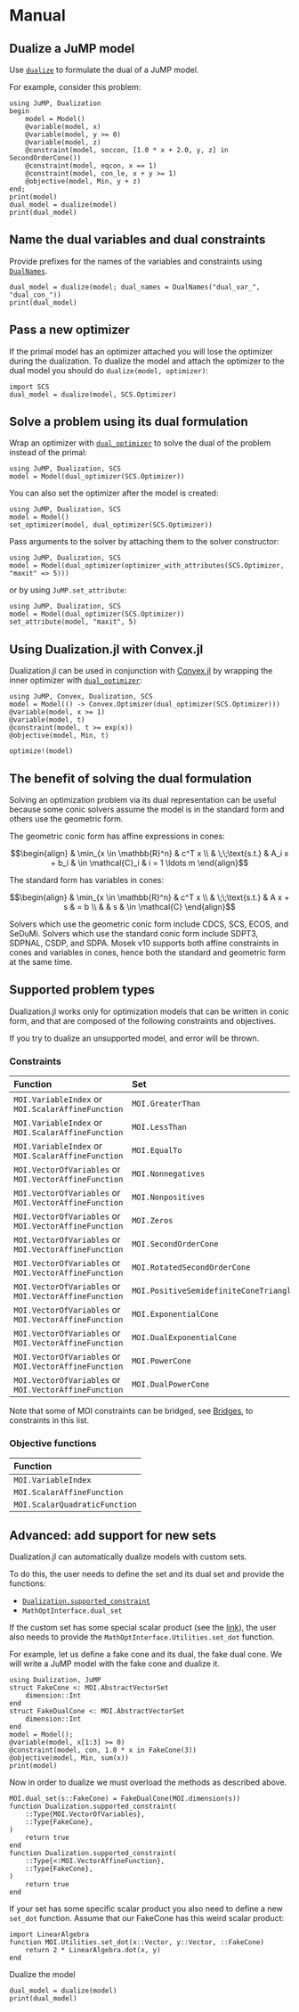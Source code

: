 # Manual

## Dualize a JuMP model

Use [`dualize`](@ref) to formulate the dual of a JuMP model.

For example, consider this problem:

```@repl dualize_model
using JuMP, Dualization
begin
    model = Model()
    @variable(model, x)
    @variable(model, y >= 0)
    @variable(model, z)
    @constraint(model, soccon, [1.0 * x + 2.0, y, z] in SecondOrderCone())
    @constraint(model, eqcon, x == 1)
    @constraint(model, con_le, x + y >= 1)
    @objective(model, Min, y + z)
end;
print(model)
dual_model = dualize(model)
print(dual_model)
```

## Name the dual variables and dual constraints

Provide prefixes for the names of the variables and constraints using
[`DualNames`](@ref).

```@repl dualize_model
dual_model = dualize(model; dual_names = DualNames("dual_var_", "dual_con_"))
print(dual_model)
```

## Pass a new optimizer

If the primal model has an optimizer attached you will lose the optimizer during
the dualization. To dualize the model and attach the optimizer to the dual model
you should do `dualize(model, optimizer)`:

```@repl dualize_model
import SCS
dual_model = dualize(model, SCS.Optimizer)
```

## Solve a problem using its dual formulation

Wrap an optimizer with [`dual_optimizer`](@ref) to solve the dual of the problem
instead of the primal:
```@repl
using JuMP, Dualization, SCS
model = Model(dual_optimizer(SCS.Optimizer))
```
You can also set the optimizer after the model is created:
```@repl
using JuMP, Dualization, SCS
model = Model()
set_optimizer(model, dual_optimizer(SCS.Optimizer))
```

Pass arguments to the solver by attaching them to the solver constructor:
```@repl
using JuMP, Dualization, SCS
model = Model(dual_optimizer(optimizer_with_attributes(SCS.Optimizer, "maxit" => 5)))
```
or by using `JuMP.set_attribute`:
```@repl
using JuMP, Dualization, SCS
model = Model(dual_optimizer(SCS.Optimizer))
set_attribute(model, "maxit", 5)
```

## Using Dualization.jl with Convex.jl

Dualization.jl can be used in conjunction with [Convex.jl](https://github.com/jump-dev/Convex.jl) by wrapping the inner optimizer with [`dual_optimizer`](@ref):

```@repl
using JuMP, Convex, Dualization, SCS
model = Model(() -> Convex.Optimizer(dual_optimizer(SCS.Optimizer)))
@variable(model, x >= 1)
@variable(model, t)
@constraint(model, t >= exp(x))
@objective(model, Min, t)

optimize!(model)
```

## The benefit of solving the dual formulation

Solving an optimization problem via its dual representation can be useful
because some conic solvers assume the model is in the standard form and others
use the geometric form.

The geometric conic form has affine expressions in cones:

```math
\begin{align}
& \min_{x \in \mathbb{R}^n} & c^T x
\\
& \;\;\text{s.t.} & A_i x + b_i & \in \mathcal{C}_i & i = 1 \ldots m
\end{align}
```

The standard form has variables in cones:

```math
\begin{align}
& \min_{x \in \mathbb{R}^n} & c^T x
\\
& \;\;\text{s.t.} & A x + s & = b
\\
& & s & \in \mathcal{C}
\end{align}
```

Solvers which use the geometric conic form include CDCS, SCS, ECOS, and SeDuMi.
Solvers which use the standard conic form include SDPT3, SDPNAL, CSDP, and SDPA.
Mosek v10 supports both affine constraints in cones and variables in cones,
hence both the standard and geometric form at the same time.

## Supported problem types

Dualization.jl works only for optimization models that can be written in conic
form, and that are composed of the following constraints and objectives.

If you try to dualize an unsupported model, and error will be thrown.

### Constraints

| Function                   | Set                                    |
|:-------------------------- |:-------------------------------------- |
| `MOI.VariableIndex` or `MOI.ScalarAffineFunction` | `MOI.GreaterThan` |
| `MOI.VariableIndex` or `MOI.ScalarAffineFunction` | `MOI.LessThan`    |
| `MOI.VariableIndex` or `MOI.ScalarAffineFunction` | `MOI.EqualTo`     |
| `MOI.VectorOfVariables` or `MOI.VectorAffineFunction` | `MOI.Nonnegatives`                     |
| `MOI.VectorOfVariables` or `MOI.VectorAffineFunction` | `MOI.Nonpositives`                     |
| `MOI.VectorOfVariables` or `MOI.VectorAffineFunction` | `MOI.Zeros`                            |
| `MOI.VectorOfVariables` or `MOI.VectorAffineFunction` | `MOI.SecondOrderCone`                  |
| `MOI.VectorOfVariables` or `MOI.VectorAffineFunction` | `MOI.RotatedSecondOrderCone`           |
| `MOI.VectorOfVariables` or `MOI.VectorAffineFunction` | `MOI.PositiveSemidefiniteConeTriangle` |
| `MOI.VectorOfVariables` or `MOI.VectorAffineFunction` | `MOI.ExponentialCone`                  |
| `MOI.VectorOfVariables` or `MOI.VectorAffineFunction` | `MOI.DualExponentialCone`              |
| `MOI.VectorOfVariables` or `MOI.VectorAffineFunction` | `MOI.PowerCone`                        |
| `MOI.VectorOfVariables` or `MOI.VectorAffineFunction` | `MOI.DualPowerCone`                    |

Note that some of MOI constraints can be bridged, see [Bridges](http://jump.dev/MathOptInterface.jl/stable/apireference/#Bridges-1), to constraints in this list.

### Objective functions

| Function                      |
|:----------------------------- |
| `MOI.VariableIndex`           |
| `MOI.ScalarAffineFunction`    |
| `MOI.ScalarQuadraticFunction` |

## Advanced: add support for new sets

Dualization.jl can automatically dualize models with custom sets.

To do this, the user needs to define the set and its dual set and provide the
functions:

* [`Dualization.supported_constraint`](@ref)
* `MathOptInterface.dual_set`

If the custom set has some special scalar product (see the [link](https://jump.dev/MathOptInterface.jl/stable/apireference/#MathOptInterface.AbstractSymmetricMatrixSetTriangle)),
the user also needs to provide the `MathOptInterface.Utilities.set_dot` function.

For example, let us define a fake cone and its dual, the fake dual cone. We will
write a JuMP model with the fake cone and dualize it.

```@repl repl_example_new_set
using Dualization, JuMP
struct FakeCone <: MOI.AbstractVectorSet
    dimension::Int
end
struct FakeDualCone <: MOI.AbstractVectorSet
    dimension::Int
end
model = Model();
@variable(model, x[1:3] >= 0)
@constraint(model, con, 1.0 * x in FakeCone(3))
@objective(model, Min, sum(x))
print(model)
```

Now in order to dualize we must overload the methods as described above.

```@repl repl_example_new_set
MOI.dual_set(s::FakeCone) = FakeDualCone(MOI.dimension(s))
function Dualization.supported_constraint(
    ::Type{MOI.VectorOfVariables},
    ::Type{FakeCone},
)
    return true
end
function Dualization.supported_constraint(
    ::Type{<:MOI.VectorAffineFunction},
    ::Type{FakeCone},
)
    return true
end
```

If your set has some specific scalar product you also need to define a new
`set_dot` function. Assume that our FakeCone has this weird scalar product:
```@repl repl_example_new_set
import LinearAlgebra
function MOI.Utilities.set_dot(x::Vector, y::Vector, ::FakeCone)
    return 2 * LinearAlgebra.dot(x, y)
end
```

Dualize the model
```@repl repl_example_new_set
dual_model = dualize(model)
print(dual_model)
```
